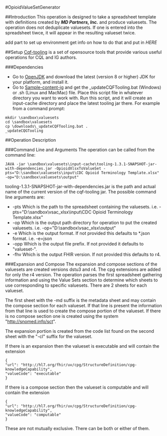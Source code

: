 #OpioidValueSetGenerator

##Introduction
This operation is designed to take a spreadsheet template with definitions created by **_MD Partners, Inc._** and produce valuesets. The operation does not deduplicate valuesets. If one is entered into the spreadsheet tiwce, it will appear in the resulting valueset twice.

add part to set up environment get info on how to do that and put in *HERE*

##Setup
[Cqf-tooling](https://github.com/cqframework/cqf-tooling.git) is a set of opensource tools that provide various useful operations for CQL and IG authors.

###Dependencies
* Go to [OpenJDK](https://adoptopenjdk.net) and download the latest (version 8 or higher) JDK for your platform, and install it.
* Go to [Sample-content-ig](https://github.com/cqframework/sample-content-ig.git) and get the _updateCQFTooling.bat (Windows) or .sh (Linux and MacMac) file. Place this script file in whatever directory you want to work with. Run this script, and it will create an input-cache directory and place the latest tooling jar there. For example from a command prompt:
```
mkdir \sandbox\valuesets
cd \sandbox\valuesets
cp \downloads\_updateCQFTooling.bat .
_updateCQGTooling

```


##Operation Description

###Command Line and Arguments 
The operation can be called from the command line:
```
JAVA -jar \sandbox\valuesets\input-cache\tooling-1.3.1-SNAPSHOT-jar-with-dependencies.jar -OpioidXlsxToValueSet -pts="D:\sandbox\valuesets\input\CDC Opioid Terminology Template.xlsx" -op="D:\sandbox\valuesets\output"
```
tooling-1.3.1-SNAPSHOT-jar-with-dependencies.jar is the path and actual name of the current version of the cqf-tooling jar. The possible command line arguments are:

* -pts Which is the path to the spreadsheet containing the valuesets. i.e. -pts="D:\sandbox\vsac_xlsx\input\CDC Opioid Terminology Template.xlsx"
* -op Which is the output path directory for operation to put the created valuesets. i.e. -op="D:\sandbox\vsac_xlsx\output"
* -e Which is the output format. If not provided this defaults to *.json format. i.e. -e=json
* -opp Which is the output file prefix. If not provided it defaults to "valueset-".
* -fhv Which is the output FHIR version. If not provided this defaults to r4.

###Expansion and Compose
The expansion and compose sections of the valuesets are created versions dstu3 and r4. The cpg extensions are added for only the r4 version. The operation parses the first spreadsheet gathering information and using the Value Sets section to determine which sheets to use corresponding to specific valuesets. There are 2 sheets for each valueset.

The first sheet with the -md suffix is the metadata sheet and may contain the compose section for each valueset. If that line is present the information from that line is used to create the compose portion  of the valueset. If there is no compose section one is created using the system "http://snomed.info/sct". 

The expansion portion is created from the code list found on the second sheet with the "-cl" suffix for the valueset.

If there is an expansion then the valueset is executable and will contain the extension 
```
{
"url": "http://hl7.org/fhir/uv/cpg/StructureDefinition/cpg-knowledgeCapability",
"valueCode": "executable"
}
```

If there is a compose section then the valueset is computable and will contain the extension 
```
{
"url": "http://hl7.org/fhir/uv/cpg/StructureDefinition/cpg-knowledgeCapability",
"valueCode": "computable"
}
```

These are not mutually exclusive. There can be both or either of them.
